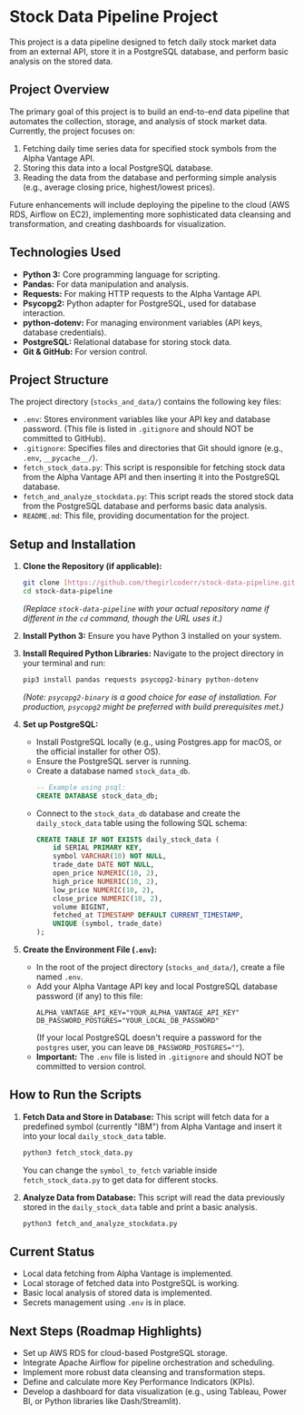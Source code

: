 # Stock Data Pipeline Project

This project is a data pipeline designed to fetch daily stock market data from an external API, store it in a PostgreSQL database, and perform basic analysis on the stored data.

## Project Overview

The primary goal of this project is to build an end-to-end data pipeline that automates the collection, storage, and analysis of stock market data. Currently, the project focuses on:

1.  Fetching daily time series data for specified stock symbols from the Alpha Vantage API.
2.  Storing this data into a local PostgreSQL database.
3.  Reading the data from the database and performing simple analysis (e.g., average closing price, highest/lowest prices).

Future enhancements will include deploying the pipeline to the cloud (AWS RDS, Airflow on EC2), implementing more sophisticated data cleansing and transformation, and creating dashboards for visualization.

## Technologies Used

- **Python 3:** Core programming language for scripting.
- **Pandas:** For data manipulation and analysis.
- **Requests:** For making HTTP requests to the Alpha Vantage API.
- **Psycopg2:** Python adapter for PostgreSQL, used for database interaction.
- **python-dotenv:** For managing environment variables (API keys, database credentials).
- **PostgreSQL:** Relational database for storing stock data.
- **Git & GitHub:** For version control.

## Project Structure

The project directory (`stocks_and_data/`) contains the following key files:

- `.env`: Stores environment variables like your API key and database password. (This file is listed in `.gitignore` and should NOT be committed to GitHub).
- `.gitignore`: Specifies files and directories that Git should ignore (e.g., `.env`, `__pycache__/`).
- `fetch_stock_data.py`: This script is responsible for fetching stock data from the Alpha Vantage API and then inserting it into the PostgreSQL database.
- `fetch_and_analyze_stockdata.py`: This script reads the stored stock data from the PostgreSQL database and performs basic data analysis.
- `README.md`: This file, providing documentation for the project.

## Setup and Installation

1.  **Clone the Repository (if applicable):**

    ```bash
    git clone [https://github.com/thegirlcoderr/stock-data-pipeline.git](https://github.com/thegirlcoderr/stock-data-pipeline.git)
    cd stock-data-pipeline
    ```

    _(Replace `stock-data-pipeline` with your actual repository name if different in the `cd` command, though the URL uses it.)_

2.  **Install Python 3:**
    Ensure you have Python 3 installed on your system.

3.  **Install Required Python Libraries:**
    Navigate to the project directory in your terminal and run:

    ```bash
    pip3 install pandas requests psycopg2-binary python-dotenv
    ```

    _(Note: `psycopg2-binary` is a good choice for ease of installation. For production, `psycopg2` might be preferred with build prerequisites met.)_

4.  **Set up PostgreSQL:**

    - Install PostgreSQL locally (e.g., using Postgres.app for macOS, or the official installer for other OS).
    - Ensure the PostgreSQL server is running.
    - Create a database named `stock_data_db`.
      ```sql
      -- Example using psql:
      CREATE DATABASE stock_data_db;
      ```
    - Connect to the `stock_data_db` database and create the `daily_stock_data` table using the following SQL schema:
      ```sql
      CREATE TABLE IF NOT EXISTS daily_stock_data (
          id SERIAL PRIMARY KEY,
          symbol VARCHAR(10) NOT NULL,
          trade_date DATE NOT NULL,
          open_price NUMERIC(10, 2),
          high_price NUMERIC(10, 2),
          low_price NUMERIC(10, 2),
          close_price NUMERIC(10, 2),
          volume BIGINT,
          fetched_at TIMESTAMP DEFAULT CURRENT_TIMESTAMP,
          UNIQUE (symbol, trade_date)
      );
      ```

5.  **Create the Environment File (`.env`):**
    - In the root of the project directory (`stocks_and_data/`), create a file named `.env`.
    - Add your Alpha Vantage API key and local PostgreSQL database password (if any) to this file:
      ```env
      ALPHA_VANTAGE_API_KEY="YOUR_ALPHA_VANTAGE_API_KEY"
      DB_PASSWORD_POSTGRES="YOUR_LOCAL_DB_PASSWORD"
      ```
      (If your local PostgreSQL doesn't require a password for the `postgres` user, you can leave `DB_PASSWORD_POSTGRES=""`).
    - **Important:** The `.env` file is listed in `.gitignore` and should NOT be committed to version control.

## How to Run the Scripts

1.  **Fetch Data and Store in Database:**
    This script will fetch data for a predefined symbol (currently "IBM") from Alpha Vantage and insert it into your local `daily_stock_data` table.

    ```bash
    python3 fetch_stock_data.py
    ```

    You can change the `symbol_to_fetch` variable inside `fetch_stock_data.py` to get data for different stocks.

2.  **Analyze Data from Database:**
    This script will read the data previously stored in the `daily_stock_data` table and print a basic analysis.
    ```bash
    python3 fetch_and_analyze_stockdata.py
    ```

## Current Status

- Local data fetching from Alpha Vantage is implemented.
- Local storage of fetched data into PostgreSQL is working.
- Basic local analysis of stored data is implemented.
- Secrets management using `.env` is in place.

## Next Steps (Roadmap Highlights)

- Set up AWS RDS for cloud-based PostgreSQL storage.
- Integrate Apache Airflow for pipeline orchestration and scheduling.
- Implement more robust data cleansing and transformation steps.
- Define and calculate more Key Performance Indicators (KPIs).
- Develop a dashboard for data visualization (e.g., using Tableau, Power BI, or Python libraries like Dash/Streamlit).
